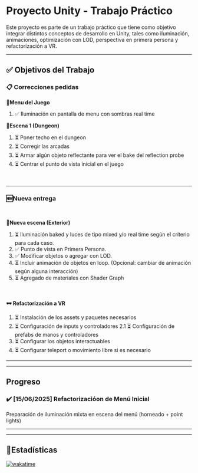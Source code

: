# Proyecto Unity - Trabajo Práctico

Este proyecto es parte de un trabajo práctico que tiene como objetivo integrar distintos conceptos de desarrollo en Unity, tales como iluminación, animaciones, optimización con LOD, perspectiva en primera persona y refactorización a VR.

---

## ✅ Objetivos del Trabajo

### 📋 Correcciones pedidas

**🧩Menu del Juego**

1. ✅ Iluminación en pantalla de menu con sombras real time


**🏰Escena 1 (Dungeon)**

1. ⏳ Poner techo en el dungeon
2. ⏳ Corregir las arcadas
3. ⏳ Armar algún objeto reflectante para ver el bake del reflection probe
4. ⏳ Centrar el punto de vista inicial en el juego

<br>

---

### 🆕Nueva entrega
<br>

**🌄Nueva escena (Exterior)**
1. ⏳ Iluminación baked y luces de tipo mixed y/o real time según el criterio para cada caso.
2. ✅ Punto de vista en Primera Persona.
3. ✅ Modificar objetos o agregar con LOD.
4. ⏳ Incluir animación de objetos en loop. (Opcional: cambiar de animación según alguna interacción)
5. ⏳ Agregado de materiales con  Shader Graph

<br>

**🕶️ Refactorización a VR**
1. ⏳ Instalación de los assets y paquetes necesarios
2. ⏳ Configuración de inputs y controladores
   2.1 ⏳ Configuración de prefabs de manos y controladores
3. ⏳ Configurar los objetos interactuables
4. ⏳ Configurar teleport o movimiento libre si es necesario





---
---

## Progreso


### ✔️ [15/06/2025] Refactorizacióon de Menú Inicial


Preparación de iluminación mixta en escena del menú (horneado + point lights)      




---
---

## 💫Estadísticas 


[![wakatime](https://wakatime.com/badge/user/d44045ec-3234-4582-bfeb-dd9364ad9986/project/d32a918f-2fa0-4728-b3b9-6454b752542f.svg)](https://wakatime.com/projects/DungeonVR)

